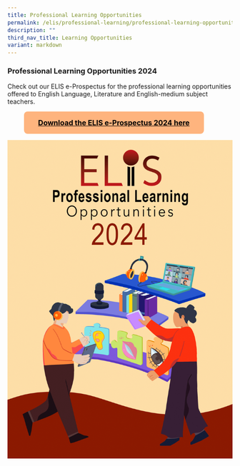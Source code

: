 ```yaml
---
title: Professional Learning Opportunities
permalink: /elis/professional-learning/professional-learning-opportunities/
description: ""
third_nav_title: Learning Opportunities
variant: markdown
---
```

### Professional Learning Opportunities 2024 



<style>
	.center {
		display: flex;
		justify-content: center;
	}
.btn {
    background-color: #feb47e;
    border: none;
    color: #000000 !important;
    padding: 15px 32px;
    text-align: center;
    text-decoration: underline;
    font-weight: bold;
    display: inline-block;
    font-size: 16px;
    border-radius: 8px;
		margin: 0 auto !important;
}
	.btn::before,
	.btn::after {
		content: "" !important;
	}
.btn:hover,
.btn:focus,
.btn:focus-within,
.btn:active{
  color: black;
}
</style>

Check out our ELIS e-Prospectus for the professional learning opportunities offered to English Language, Literature and English-medium subject teachers.  
<div class="center">  
<a class="btn" href="https://go.gov.sg/elis-eprospectus-2024" target="\_blank">Download the ELIS e-Prospectus 2024 here </a>  
&nbsp; &nbsp; &nbsp; &nbsp; </div>
				
![](/images/ELIS_cover_final__2_.png)